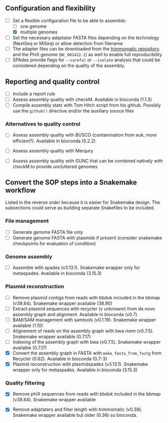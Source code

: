 ## Configuration and flexibility

- [ ] Set a flexible configuration file to be able to assemble:
    - [ ] one genome 
    - [x] multiple genomes
- [ ] Set the necessary adaptater FASTA files depending on the technology (NextSeq or MiSeq) or allow detection from filename
- [ ] The adapter files can be downloaded from the [trimmomatic repository](https://github.com/timflutre/trimmomatic/tree/master/adapters) and the PhiX genome (`NC_001422.1`) as well to enable full reproducibility
- [ ] SPAdes provide flags for `--careful` or `--isolate` analysis that could be considered depending on the quality of the assembly.

## Reporting and quality control

- [ ] Include a report rule
- [ ] Assess assembly quality with checkM. Available in bioconda (1.1.3)
- [ ] Compile assembly stats with Tom Hitch script from his github. Possibly use the `github()` directive and/or the auxiliary source files

### Alternatives to quality control

- [ ] Assess assembly quality with BUSCO (contamination from euk; more efficient?). Available in bioconda (5.2.2)
- [ ] Assess assembly quality with Merqury 
- [ ] Assess assembly quality with GUNC that can be combined natively with checkM to provide uncluttered genomes 


## Convert the SOP steps into a Snakemake workflow

Listed in the reverse order because it is easier for Snakemake design. The subsections could serve as building separate Snakefiles to be included.

### File management

- [ ] Generate genome FASTA file only
- [ ] Generate genome FASTA with plasmids if present (consider snakemake checkpoints for evaluation of condition)

### Genome assembly

- [ ] Assemble with spades (v3.13.1). Snakemake wrapper only for metaspades. Available in bioconda (3.15.3)

### Plasmid reconstruction

- [ ] Remove plasmid contigs from reads with bbduk included in the bbmap (v38.84). Snakemake wrapper available (38.90)
- [ ] Extract plasmid sequences with recycler (v unknowm) from de novo assembly graph and alignment. Available in bioconda (v0.7)
- [ ] BAM/SAM management with samtools (v0.1.19). Snakemake wrapper available (1.10)
- [ ] Alignement of reads on the assembly graph with bwa mem (v0.7.5). Snakemake wrapper available (0.7.17)
- [ ] Indexing of the assembly graph with bwa (v0.7.5). Snakemake wrapper available (0.7.17)
- [x] Convert the assembly graph in FASTA with `make_fasta_from_fastg` from Recycler (0.62). Available in bioconda (0.7-3)
- [x] Plasmid reconstruction with plasmidspades (v3.13.1). Snakemake wrapper only for metaspades. Available in bioconda (3.15.3)

### Quality filtering 

- [x] Remove phiX sequences from reads with bbduk included in the bbmap (v38.84). Snakemake wrapper available
- [x] Remove adaptaters and filter length with trimmomatic (v0.39). Snakemake wrapper available but older (0.36) so bioconda.
 
